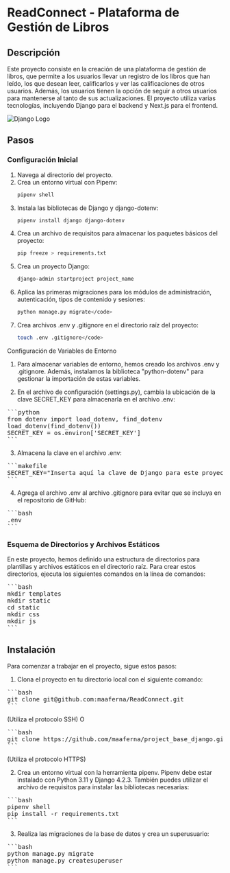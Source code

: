 # ReadConnect - Plataforma de Gestión de Libros

## Descripción
Este proyecto consiste en la creación de una plataforma de gestión de libros, que permite a los usuarios llevar un registro de los libros que han leído, los que desean leer, calificarlos y ver las calificaciones de otros usuarios. Además, los usuarios tienen la opción de seguir a otros usuarios para mantenerse al tanto de sus actualizaciones. El proyecto utiliza varias tecnologías, incluyendo Django para el backend y Next.js para el frontend.

![Django Logo](https://portfolio-mparraf.herokuapp.com/static/img/django.png)

## Pasos

### Configuración Inicial
1. Navega al directorio del proyecto.
2. Crea un entorno virtual con Pipenv:
   ```bash
   pipenv shell

3. Instala las bibliotecas de Django y django-dotenv:
   ```bash
   pipenv install django django-dotenv

4. Crea un archivo de requisitos para almacenar los paquetes básicos del proyecto:
   ```bash
   pip freeze > requirements.txt

5. Crea un proyecto Django:
   ```bash
   django-admin startproject project_name

6. Aplica las primeras migraciones para los módulos de administración, autenticación, tipos de contenido y sesiones:
   ```bash
   python manage.py migrate</code>

7. Crea archivos .env y .gitignore en el directorio raíz del proyecto:
   ```bash
   touch .env .gitignore</code>

Configuración de Variables de Entorno
1. Para almacenar variables de entorno, hemos creado los archivos .env y .gitignore. Además, instalamos la biblioteca "python-dotenv" para gestionar la importación de estas variables.

2. En el archivo de configuración (settings.py), cambia la ubicación de la clave SECRET_KEY para almacenarla en el archivo .env:
<pre>
```python
from dotenv import load_dotenv, find_dotenv
load_dotenv(find_dotenv())
SECRET_KEY = os.environ['SECRET_KEY']
```
</pre>

3. Almacena la clave en el archivo .env:
<pre>
```makefile
SECRET_KEY="Inserta aquí la clave de Django para este proyecto"
```
</pre>

4. Agrega el archivo .env al archivo .gitignore para evitar que se incluya en el repositorio de GitHub:
<pre>
```bash
.env
```
</pre>

### Esquema de Directorios y Archivos Estáticos
En este proyecto, hemos definido una estructura de directorios para plantillas y archivos estáticos en el directorio raíz. Para crear estos directorios, ejecuta los siguientes comandos en la línea de comandos:
   
<pre>
```bash
mkdir templates
mkdir static
cd static
mkdir css
mkdir js
```
</pre>

## Instalación
Para comenzar a trabajar en el proyecto, sigue estos pasos:

1. Clona el proyecto en tu directorio local con el siguiente comando:
<pre>
```bash
git clone git@github.com:maaferna/ReadConnect.git
```
</pre>
(Utiliza el protocolo SSH) O
<pre>
```bash
git clone https://github.com/maaferna/project_base_django.git
```
</pre>
(Utiliza el protocolo HTTPS)

2. Crea un entorno virtual con la herramienta pipenv. Pipenv debe estar instalado con Python 3.11 y Django 4.2.3. También puedes utilizar el archivo de requisitos para instalar las bibliotecas necesarias:
<pre>
```bash
pipenv shell
pip install -r requirements.txt
```
</pre>

3. Realiza las migraciones de la base de datos y crea un superusuario:
<pre>
```bash
python manage.py migrate
python manage.py createsuperuser
```
</pre>